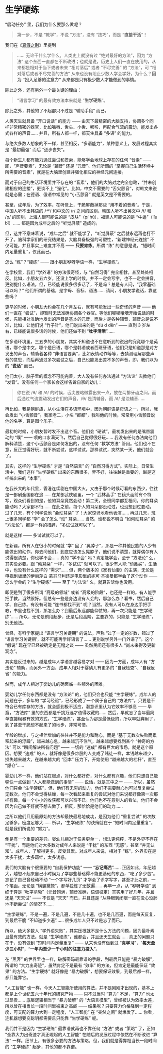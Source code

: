 # 生学硬练

“启动任务” 里，我们为什么要那么做呢？

> 第一步，不是 “教学”，不说 “方法”，没有 “技巧”，而是 “**直接干活**”！

我们在《[真假之别](2024-01-09-真假之别.md)》里提到

> …… 无论干什么学什么，人类史上就没有过 “绝对最好的方法”，因为 “方法” 这个东西一直都在不断改进；也就是说，历史上人们一直在使用的，从来都是相对于当下或者未来 “相对落后” 或者 “不尽完善” 的 “方法”，可 “相对落后或者不尽完善的方法” 从来也没有阻止少数人学会学好，为什么？**因为 “投入足够的注意力” 从来都是只有极少数人才能做到的事情。**

除此之外，还有另外一个最关键的理由：

> “语言学习” 的最有效方法本来就是 “**生学硬练**”。

除此之外，其他的了不起都只不过是 “辅助手段” 而已。

人类天生就具备 “开口说话” 的能力 —— 由天下最精密的大脑支持，协调多个同样非常精密的器官，比如嘴唇、舌头、小舌、咽喉，再配合气流的震动，能发出各式各样的声音…… 并且，所有人都一样，都天生具备 “多语” 的能力。

与绝大多数人想象的不一样，甚至相反，“多语能力”，某种意义上，发展过程其实是 “最初最强” 而后 “逐步丧失”。

每个新生儿都有能力通过尝试和摸索，能够学会地球上存在的任何 “音素” —— 即，“声音要素”，无论是 “辅音” 还是 “元音”。他们所谓的 “掌握自己生活环境中所需要的音素”，就是在大脑里创建并强化相应的神经元间连接。

而对于自己的生活环境里并不存在的 “音素”，他们的大脑对之完全忽略，“并未创建相应的连接”，更谈不上 “强化”。比如，中文不需要的 “舌尖颤音”，对韩文来说就是必需；在德语、俄语中常见的 “小舌颤音” 就是英文是不需要的。

甚至，成年后，为了效率，在听觉上，干脆屏蔽掉那些 “用不着的音素”。于是，中国人听不出韩语的 /ᄅ/ 和中文的 /r/ 之间的区别，韩国人听不出英文中 /f/ 和 /p/ 的区别，上海人很可能说的是 “皮肤”（pí hū），福建人可能说的是 “牛逼”（líu bī）…… 都是因为成年之后的 “听觉屏蔽” 造成的。

但，这并不意味着说，“成年之后” 就不能学了，“听觉屏蔽” 之后就永远再也打不开了。脑科学家们的研究结果是，大脑具备极强的可塑性，“新建神经元连接” 不仅可能，并且事实上难度并不高 —— **只要肯练**。所谓 “练” 的意思是说，“短时间内足量重复”，仅此而已。

怎么 “练”？“硬练” —— 跟小朋友咿呀学语一样，“生学硬练”。

在学校里，我们 “学外语” 的方法很奇怪，与 “自然习得” 完全相悖，甚至处处相反。比如，小朋友五六岁，还没上学的时候，并不一定会写字，也不一定会拼音，更别提什么语法，但，已经能说很多很多话了，不是吗？总是有人问，“我零基础可以吗？” 他们所谓的基础，是字母、音标、语法…… 请问，小朋友学说话，靠这些吗？

更早的时候，小朋友大约会在几个月左右，就有可能发出一些奇怪的声音 —— 他们一直在 “尝试”，却暂时无法准确协调各个器官。等他们嘟嘟囔囔开始说话的时候，先能相对准确地发出的声音是基本的元音，而后才是各种辅音，辅音总是说不准，比如，让他们说 “竹子针”，他们说出来的是 “dú d dēn” —— 直到 3 岁左右，已经能说很多话的时候，他们还做不到 “**吐字清晰**”……

在多语环境里，三五岁的小朋友，其实不知道也不在意听到的说出的究竟哪个是英语，哪个是中文，哪个是日语，哪个是韩语或者西班牙语，他们只是知道那是对方发出的声音，辅助着各种 “非语言要素”，比如表情动作等等，去猜测理解那些声音的意思，而后再通过多次尝试之后，自己也能发出差不多的声音，即，我们以为的 “**说话**” 而已。

他们太小，脑子里的概念不可能完善，大人没有任何办法通过 “方法论” 去教他们 “发音”。没有任何一个家长会这样告诉自家的幼儿：

> 你在说 /θ/ 和 /ð/ 的时候，舌尖要略微露出来一点，放在两排牙齿之间，而后通过气流震动发出它们的声音。/θ/ 是清辅音，而 /ð/ 是浊辅音……

再比如，我是朝鲜族，从小生活在多语环境中，因为朝鲜语是母语之一，所以，我会发出 “小舌颤音”。我家老二，小名 “都都”，我叫他的时候，常常用小舌颤音说他的名字，算是图个乐子。

最初的时候，小朋友暂时发不出这个音。他们会 “硬试”，最初发出来的是嘴唇震动的 “噗” —— 喷的口水满天飞，然后自己觉得很好玩…… 我没有任何办法向他们解释清楚，这个小舌颤音是如何发出的，没有任何 “教学方法” 管用。他们也不在意，反正觉得好玩，就不断尝试，这样试试，那样试试，突然某一天，他们就会了。

其实，这样的 “生学硬练” 才是 “自然语言” 的 “自然习得方式”。实际上，日常生活中，我们这样 “生学硬练” 出来的东西很多，弄不好，往往越是重要的，越是这样搞出来的 “本事”。

在我长大的年代里，香港连续剧在中国大火，又由于那个时候可看的东西少，往往是一部剧全国都在追…… 在某部武侠剧里，一个 “武林高手” 在镜头面前有个特写，观众们看到的是，他的耳朵竟然会动！第二天，全班同学都互相问，你的耳朵能动吗？大家都不行…… 在此之前，每个人的耳朵都没动过，也没想到过要动。过了几天，有个同学说他 “会动耳朵” 了！大家惊讶地看他表演…… 再过几天，班上很多同学都 “学” 会了怎么 “动” 耳朵…… 当然，谁都说不明白 “如何动耳朵” 的 “方法论”，都是一样的措辞，“多试试就可以了”。

就是这样 —— 多试试就可以了。

在新疆，所有人在很小的时候就 “学” 回了 “晃脖子”，那是一种其他民族的人少有能做出的动作。你去问他们，到底应该怎么晃脖子，他们说不清楚，就算偶尔有人说得很清楚，你也学不会…… 真的 “学不会” 吗？肯定能学会，至于 “方法论” 么，其实没必要。跟 “动耳朵” 一样，“多试试” 就可以了。很少有人能 “动鼻尖”，生活中，也没有什么这样的 “需求”…… 但，两个版本的《家有仙妻》的主演，无论是电视剧版里的伊丽莎白·蒙哥马利还是电影里的妮可·基德曼都学会了这个动作 —— 怎么学会的？“生学硬练” —— 至于 “方法论” 么，就算告诉你也没用。

即便是到了很多所谓 “高级的领域” 或者 “高级的阶段”，也还是一样的。有人能手把手教，当然很好。但总有一些是身边没有人会的，那怎么办？看书，然后自己学、自己练。有没有可能 “连书都找不到” 呢？当然。没有人可以在身边手把手教，书里也找不到，那怎么办？到最后永远都能仰仗的，再一次只能是 “生学硬练”…… 所以，无论是前段起步，还是后段高阶，主要靠的，只能是 “生学硬练”，别无他法。

曾经，有科学家提出 “语言学习关键期” 的说法，声称 “过了一定的岁数，错过了 ‘语言学习关键期’，就不可能再学好语言了…… 更别说学另外一门外语了”。这个 “假说” 现在早已经被确定是无稽之谈 —— 虽然民间还有很多人 “尚未来得及更新观念”。

其实是反过来的，越是成年人学语言越容易才对 —— 因为一方面，成年人有 “方法论” 辅助，而另外一方面，成年人相对于婴幼儿有更多的 “自我检查”、“自我反省” 的能力。

然而，成年人相对于婴幼儿的确面临一些额外的困难。

婴幼儿学任何东西都是没有 “方法论” 的，他们只会也只能 “生学硬练”。成年人的问题在于，多年的 “学习经验”，已经形成了一个属于自己的 “方法库”，只要是不符合已有库存的方法，就会感到极不适应，潜意识里认为它效率不够高 —— 毕竟，“方法库” 里的东西都是千挑万选才值得收藏的…… 然后，早就忘了当年最简单直接粗暴有效的方式，“生学硬练”，甚至认为那是最低级的，所以早就弃用了，到了甚至干脆想不起来了的地步，非常可惜。

年龄的增加，与之相伴增加的往往并不是能力和耐心，而是 “基于无数次失败而累积起来的浮躁”，越来越心急，越来越沉不住气，越来越想要找到某个 “神奇的方法” 可以 “瞬间解决所有问题” —— 一切的 “速成” 都有巨大的市场，就是这个原因。想要 “速成” 的人，就好像是很多炒股的人变成了赌徒一样，本钱越来越少，损失越来越大，在越来越大的 “回本” 压力下，开始使用 “越来越大的杠杆”，直至 “爆仓”……

婴幼儿不一样，他们站在起点，对什么都好奇，对什么都有兴趣，他们只想自己能够快一点做到 “人人都能做到的事情” —— 说话，就是其中之一 —— 所以，虽然他们只会 “生学硬练”，但，他们有无穷的动力，他们不需要耐心也可以反复尝试无数次，他们不会觉得枯燥，每一次看起来重复的尝试对他们来说都好像第一次那样有趣，每一个小小的收获都可以兴奋不已。他们也不在意别人的看法，他们不会因为自己做不好就不想去做了，相反，那恰恰是他们的动力…… 

之所以他们只用最原始的方法却最快最易地成功，是因为他们 “重复尝试” 的次数足够多，密度足够大…… 所以，“生学硬练” 的诀窍就在于 “短时间内足量重复”，就是我们所说的 “努力”。

倒是有一个重要的差异。婴幼儿相对于任务更单一，想法更纯粹，不是外界不存在 “干扰”，而是他们对大多数对成年人来说是 “干扰” 的东西 “无感”，甚至 “并无认知”。成年人，了解得更多，反受其累。对成年人来说，相对于 “练”，外界实在是太多干扰，太多羁绊，太多诱惑。

我们的大脑有个很重要的 “自我保护功能” —— “**忘记痛苦**”…… 正因如此，年纪越大，越想不起来自己小时候为了学那些基础得不能更基础的东西，“吃了多少苦”。忘记了自己曾经动不动 “一个字写好几页” 才学会了识字写字，甚至才此之前，一个笔画，无论是 “横竖撇捺”，都单独练了无数遍…… 再早一点，从 “咿呀学语” 到终于算是 “吐字清晰”（元音饱满，辅音准确，语调稳定）其实用了好几年，并且还是 “天天试” —— 不仅是 “天天” 而已，并且还是 “从睁眼到闭眼一直在没心没肺地不断尝试” 的情况下……

“生学硬练”，不是一遍，不是几遍，不是几十遍，也不是几百遍，而是每天反复，到最后干脆 “不知道多少遍”…… 很多成年人只不过是忘了而已。

所以，绝大多数人 “学外语失败”，其实压根就不是什么方法的问题，因为最朴素且最有效的方法，就是 “生学硬练”，谁都会，并且还天生就会…… 真正的问题只在于，没有做到 “短时间内足量重复” —— 从来也没有做到过 “**真学习**”，“**每天至少三小时**”，“**一年内至少一千小时的注意力投入**”。

在 “黑客” 的世界里也一样，破解密码最靠谱的手段，到最后只能是 “暴力破解”，所谓的 “大力出奇迹”，虽然肯定不是最有 “效率” 的方法，但肯定是最能保证 “效果” 的方法。“生学硬练” 就好像是 “暴力破解”，想要保证效果，到最后都一样，都只能靠它。

“人工智能” 也一样。今天人工智能所使用的算法，并不是刚刚才出现的，基本上都是上个世纪五六十年代的研究产物 —— 只不过当时 “算力” 不足，“算力” 也太过昂贵…… 底层逻辑相当于 “暴力破解” 的 “大语言模型”，曾经被认为效率太差，所以曾在相当长一段时间里被束之高阁 —— 结果呢？只要算力价格降到一定程度，可支配的算力大到一定程度，“人工智能” 在 “突然之间” 就爆发了…… 你看，连机器想要变聪明都需要且只能靠 “生学硬练” 呢。

我们并不是因为 “生学硬练” 最靠谱就再也不靠任何 “方法” 或者 “策略” 了，正如 “全靠大力出奇迹才真正崛起的人工智能” 在随后的发展过程中依然在不断改进 “算法” 一样。细节上，有很多必要的方法与策略，但，我们就是得靠相当长一段时间的 “生学硬练” 起步，其他的都不靠谱。




